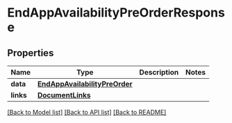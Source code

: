 # EndAppAvailabilityPreOrderResponse

## Properties
Name | Type | Description | Notes
------------ | ------------- | ------------- | -------------
**data** | [**EndAppAvailabilityPreOrder**](EndAppAvailabilityPreOrder.md) |  | 
**links** | [**DocumentLinks**](DocumentLinks.md) |  | 

[[Back to Model list]](../README.md#documentation-for-models) [[Back to API list]](../README.md#documentation-for-api-endpoints) [[Back to README]](../README.md)


